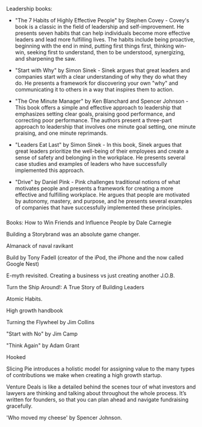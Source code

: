 


Leadership books:



* "The 7 Habits of Highly Effective People" by Stephen Covey - Covey's book is a classic in the field of leadership and self-improvement. He presents seven habits that can help individuals become more effective leaders and lead more fulfilling lives. The habits include being proactive, beginning with the end in mind, putting first things first, thinking win-win, seeking first to understand, then to be understood, synergizing, and sharpening the saw.

* "Start with Why" by Simon Sinek - Sinek argues that great leaders and companies start with a clear understanding of why they do what they do. He presents a framework for discovering your own "why" and communicating it to others in a way that inspires them to action.

* "The One Minute Manager" by Ken Blanchard and Spencer Johnson - This book offers a simple and effective approach to leadership that emphasizes setting clear goals, praising good performance, and correcting poor performance. The authors present a three-part approach to leadership that involves one minute goal setting, one minute praising, and one minute reprimands.

* "Leaders Eat Last" by Simon Sinek - In this book, Sinek argues that great leaders prioritize the well-being of their employees and create a sense of safety and belonging in the workplace. He presents several case studies and examples of leaders who have successfully implemented this approach.

* "Drive" by Daniel Pink - Pink challenges traditional notions of what motivates people and presents a framework for creating a more effective and fulfilling workplace. He argues that people are motivated by autonomy, mastery, and purpose, and he presents several examples of companies that have successfully implemented these principles.



###

Books:
How to Win Friends and Influence People by Dale Carnegie

Building a Storybrand was an absolute game changer.

Almanack of naval ravikant

Build by Tony Fadell (creator of the iPod, the iPhone and the now called Google Nest)

E-myth revisited. Creating a business vs just creating another J.O.B.

Turn the Ship Around!: A True Story of Building Leaders 

Atomic Habits.

High growth handbook 

Turning the Flywheel by Jim Collins

"Start with No" by Jim Camp 

 "Think Again" by Adam Grant

 Hooked

Slicing Pie introduces a holistic model for assigning value to the many types of contributions we make when creating a high growth startup.

Venture Deals is like a detailed behind the scenes tour of what investors and lawyers are thinking and talking about throughout the whole process. It’s written for founders, so that you can plan ahead and navigate fundraising gracefully.


'Who moved my cheese' by Spencer Johnson.
